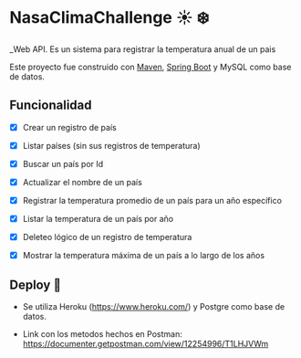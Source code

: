 # NasaClimaChallenge ☀️	❄️

_Web API. Es un sistema para registrar la temperatura anual de un pais

Este proyecto fue construido con [Maven](https://maven.apache.org/), [Spring Boot](https://spring.io/tools) y MySQL como base de datos.

## Funcionalidad

- [x] Crear un registro de país
- [x] Listar países (sin sus registros de temperatura)
- [x] Buscar un país por Id 
- [x] Actualizar el nombre de un país
- [x] Registrar la temperatura promedio de un país para un año específico
- [x] Listar la temperatura de un país por año
- [x] Deleteo lógico de un registro de temperatura
- [x] Mostrar la temperatura máxima de un país a lo largo de los años


## Deploy 🚀

* Se utiliza Heroku (https://www.heroku.com/) y Postgre como base de datos.

* Link con los metodos hechos en Postman: https://documenter.getpostman.com/view/12254996/T1LHJVWm
